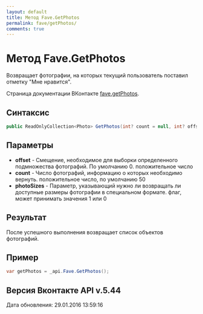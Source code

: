 ```yaml
---
layout: default
title: Метод Fave.GetPhotos
permalink: fave/getPhotos/
comments: true
---
```

# Метод Fave.GetPhotos
Возвращает фотографии, на которых текущий пользователь поставил отметку "Мне нравится".

Страница документации ВКонтакте [fave.getPhotos](https://vk.com/dev/fave.getPhotos).

## Синтаксис
``` csharp
public ReadOnlyCollection<Photo> GetPhotos(int? count = null, int? offset = null, bool? photoSizes = null)
```

## Параметры
+ **offset** - Смещение, необходимое для выборки определенного подмножества фотографий.
По умолчанию 0. положительное число
+ **count** - Число фотографий, информацию о которых необходимо вернуть. положительное число, по умолчанию 50
+ **photoSizes** - Параметр, указывающий нужно ли возвращать ли доступные размеры фотографии в специальном формате. флаг, может принимать значения 1 или 0

## Результат
После успешного выполнения возвращает список объектов фотографий.

## Пример
``` csharp
var getPhotos = _api.Fave.GetPhotos();
```

## Версия Вконтакте API v.5.44
Дата обновления: 29.01.2016 13:59:16
